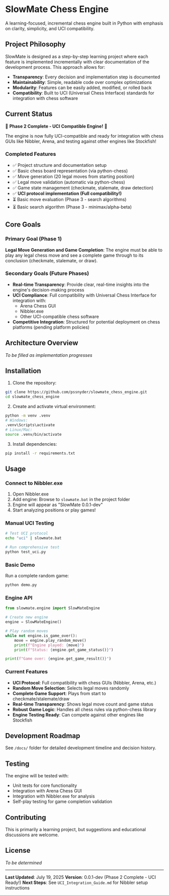 # SlowMate Chess Engine

A learning-focused, incremental chess engine built in Python with emphasis on clarity, simplicity, and UCI compatibility.

## Project Philosophy

SlowMate is designed as a step-by-step learning project where each feature is implemented incrementally with clear documentation of the development process. This approach allows for:

- **Transparency**: Every decision and implementation step is documented
- **Maintainability**: Simple, readable code over complex optimizations
- **Modularity**: Features can be easily added, modified, or rolled back
- **Compatibility**: Built to UCI (Universal Chess Interface) standards for integration with chess software

## Current Status

🚀 **Phase 2 Complete - UCI Compatible Engine!** 🚀

The engine is now fully UCI-compatible and ready for integration with chess GUIs like Nibbler, Arena, and testing against other engines like Stockfish!

### Completed Features
- ✅ Project structure and documentation setup
- ✅ Basic chess board representation (via python-chess)
- ✅ Move generation (20 legal moves from starting position)
- ✅ Legal move validation (automatic via python-chess)
- ✅ Game state management (checkmate, stalemate, draw detection)
- ✅ **UCI protocol implementation (Full compatibility!)**
- ⏳ Basic move evaluation (Phase 3 - search algorithms)
- ⏳ Basic search algorithm (Phase 3 - minimax/alpha-beta)

## Core Goals

### Primary Goal (Phase 1)
**Legal Move Generation and Game Completion**: The engine must be able to play any legal chess move and see a complete game through to its conclusion (checkmate, stalemate, or draw).

### Secondary Goals (Future Phases)
- **Real-time Transparency**: Provide clear, real-time insights into the engine's decision-making process
- **UCI Compliance**: Full compatibility with Universal Chess Interface for integration with:
  - Arena Chess GUI
  - Nibbler.exe
  - Other UCI-compatible chess software
- **Competitive Integration**: Structured for potential deployment on chess platforms (pending platform policies)

## Architecture Overview

*To be filled as implementation progresses*

## Installation

1. Clone the repository:
```bash
git clone https://github.com/pssnyder/slowmate_chess_engine.git
cd slowmate_chess_engine
```

2. Create and activate virtual environment:
```bash
python -m venv .venv
# Windows:
.venv\Scripts\activate
# Linux/Mac:
source .venv/bin/activate
```

3. Install dependencies:
```bash
pip install -r requirements.txt
```

## Usage

### Connect to Nibbler.exe
1. Open Nibbler.exe
2. Add engine: Browse to `slowmate.bat` in the project folder
3. Engine will appear as "SlowMate 0.0.1-dev"
4. Start analyzing positions or play games!

### Manual UCI Testing
```bash
# Test UCI protocol
echo "uci" | slowmate.bat

# Run comprehensive test
python test_uci.py
```

### Basic Demo
Run a complete random game:
```bash
python demo.py
```

### Engine API
```python
from slowmate.engine import SlowMateEngine

# Create new engine
engine = SlowMateEngine()

# Play random moves
while not engine.is_game_over():
    move = engine.play_random_move()
    print(f"Engine played: {move}")
    print(f"Status: {engine.get_game_status()}")

print(f"Game over: {engine.get_game_result()}")
```

### Current Features
- **UCI Protocol**: Full compatibility with chess GUIs (Nibbler, Arena, etc.)
- **Random Move Selection**: Selects legal moves randomly  
- **Complete Game Support**: Plays from start to checkmate/stalemate/draw
- **Real-time Transparency**: Shows legal move count and game status
- **Robust Game Logic**: Handles all chess rules via python-chess library
- **Engine Testing Ready**: Can compete against other engines like Stockfish

## Development Roadmap

See `/docs/` folder for detailed development timeline and decision history.

## Testing

The engine will be tested with:
- Unit tests for core functionality
- Integration with Arena Chess GUI
- Integration with Nibbler.exe for analysis
- Self-play testing for game completion validation

## Contributing

This is primarily a learning project, but suggestions and educational discussions are welcome.

## License

*To be determined*

---

**Last Updated**: July 19, 2025
**Version**: 0.0.1-dev (Phase 2 Complete - UCI Ready!)
**Next Steps**: See `UCI_Integration_Guide.md` for Nibbler setup instructions
